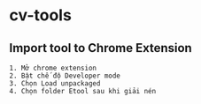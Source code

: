 # cv-tools

## Import tool to Chrome Extension
```
1. Mở chrome extension
2. Bật chế độ Developer mode
3. Chọn Load unpackaged
4. Chọn folder Etool sau khi giải nén
```
